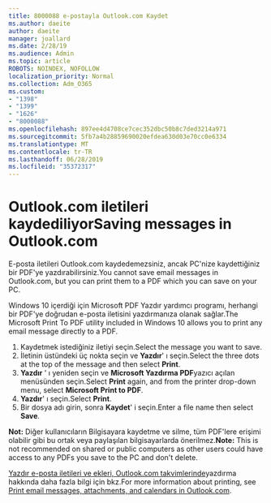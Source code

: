 ```yaml
---
title: 8000088 e-postayla Outlook.com Kaydet
ms.author: daeite
author: daeite
manager: joallard
ms.date: 2/28/19
ms.audience: Admin
ms.topic: article
ROBOTS: NOINDEX, NOFOLLOW
localization_priority: Normal
ms.collection: Adm_O365
ms.custom:
- "1398"
- "1399"
- "1626"
- "8000088"
ms.openlocfilehash: 897ee4d4708ce7cec352dbc50b8c7ded3214a971
ms.sourcegitcommit: 5fb7a4b28859690020efdea630d03e70cc0e6334
ms.translationtype: MT
ms.contentlocale: tr-TR
ms.lasthandoff: 06/28/2019
ms.locfileid: "35372317"
---
```

# <a name="saving-messages-in-outlookcom"></a><span data-ttu-id="56a8a-102">Outlook.com iletileri kaydediliyor</span><span class="sxs-lookup"><span data-stu-id="56a8a-102">Saving messages in Outlook.com</span></span>

<span data-ttu-id="56a8a-103">E-posta iletileri Outlook.com kaydedemezsiniz, ancak PC'nize kaydettiğiniz bir PDF'ye yazdırabilirsiniz.</span><span class="sxs-lookup"><span data-stu-id="56a8a-103">You cannot save email messages in Outlook.com, but you can print them to a PDF which you can save on your PC.</span></span>

<span data-ttu-id="56a8a-104">Windows 10 içerdiği için Microsoft PDF Yazdır yardımcı programı, herhangi bir PDF'ye doğrudan e-posta iletisini yazdırmanıza olanak sağlar.</span><span class="sxs-lookup"><span data-stu-id="56a8a-104">The Microsoft Print To PDF utility included in Windows 10 allows you to print any email message directly to a PDF.</span></span>

1. <span data-ttu-id="56a8a-105">Kaydetmek istediğiniz iletiyi seçin.</span><span class="sxs-lookup"><span data-stu-id="56a8a-105">Select the message you want to save.</span></span>
2. <span data-ttu-id="56a8a-106">İletinin üstündeki üç nokta seçin ve **Yazdır**' ı seçin.</span><span class="sxs-lookup"><span data-stu-id="56a8a-106">Select the three dots at the top of the message and then select **Print**.</span></span>
3. <span data-ttu-id="56a8a-107">**Yazdır** ' ı yeniden seçin ve **Microsoft Yazdırma PDF**yazıcı açılan menüsünden seçin.</span><span class="sxs-lookup"><span data-stu-id="56a8a-107">Select **Print** again, and from the printer drop-down menu, select **Microsoft Print to PDF**.</span></span>
4. <span data-ttu-id="56a8a-108">**Yazdır**' ı seçin.</span><span class="sxs-lookup"><span data-stu-id="56a8a-108">Select **Print**.</span></span>
5. <span data-ttu-id="56a8a-109">Bir dosya adı girin, sonra **Kaydet**' i seçin.</span><span class="sxs-lookup"><span data-stu-id="56a8a-109">Enter a file name then select **Save**.</span></span>

<span data-ttu-id="56a8a-110">**Not:** Diğer kullanıcıların Bilgisayara kaydetme ve silme, tüm PDF'lere erişimi olabilir gibi bu ortak veya paylaşılan bilgisayarlarda önerilmez.</span><span class="sxs-lookup"><span data-stu-id="56a8a-110">**Note:** This is not recommended on shared or public computers as other users could have access to any PDFs you save to the PC and don't delete.</span></span>

<span data-ttu-id="56a8a-111">[Yazdır e-posta iletileri ve ekleri, Outlook.com takvimlerinde](https://support.office.com/article/c835b8e5-b310-4cab-ac15-b6eb95149855)yazdırma hakkında daha fazla bilgi için bkz.</span><span class="sxs-lookup"><span data-stu-id="56a8a-111">For more information about printing, see [Print email messages, attachments, and calendars in Outlook.com](https://support.office.com/article/c835b8e5-b310-4cab-ac15-b6eb95149855).</span></span>